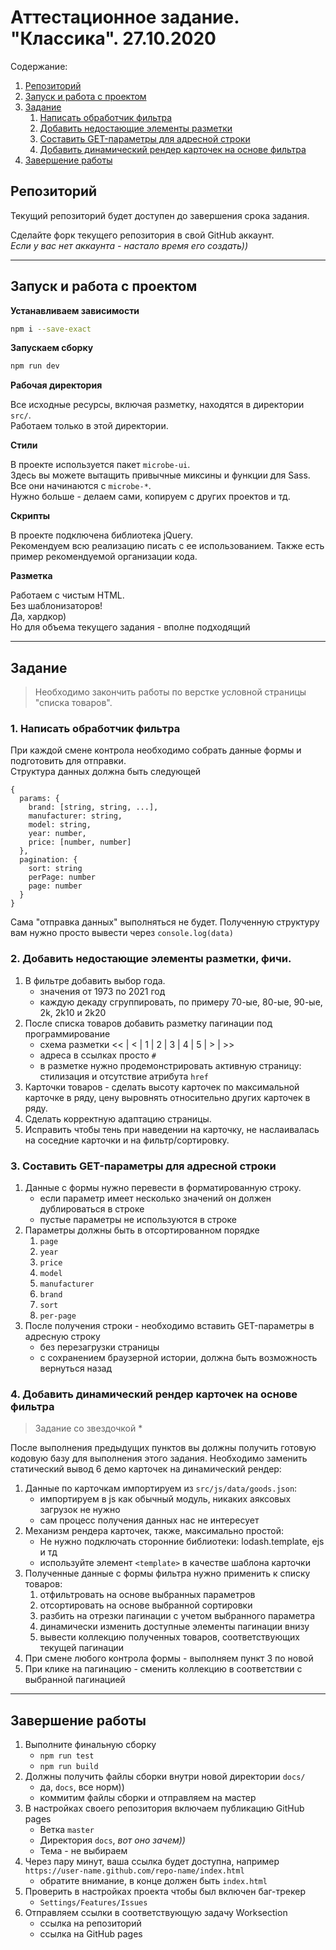 # Аттестационное задание. "Классика". 27.10.2020

Содержание:

1. [Репозиторий](#репозиторий)
1. [Запуск и работа с проектом](#запуск-и-работа-с-проектом)
1. [Задание](#задание)
    1. [Написать обработчик фильтра](#1-написать-обработчик-фильтра)
    1. [Добавить недостающие элементы разметки](#2-добавить-недостающие-элементы-разметки)
    1. [Составить GET-параметры для адресной строки](#3-составить-get-параметры-для-адресной-строки)
    1. [Добавить динамический рендер карточек на основе фильтра](#4-добавить-динамический-рендер-карточек-на-основе-фильтра)
1. [Завершение работы](#завершение-работы)

## Репозиторий

Текущий репозиторий будет доступен до завершения срока задания.

Сделайте форк текущего репозитория в свой GitHub аккаунт.  
_Если у вас нет аккаунта - настало время его создать))_

---

## Запуск и работа с проектом

**Устанавливаем зависимости**

```bash
npm i --save-exact
```

**Запускаем сборку**

```bash
npm run dev
```

**Рабочая директория**

Все исходные ресурсы, включая разметку, находятся в директории `src/`.  
Работаем только в этой директории.

**Стили**

В проекте используется пакет `microbe-ui`.  
Здесь вы можете вытащить привычные миксины и функции для Sass.  
Все они начинаются с `microbe-*`.  
Нужно больше - делаем сами, копируем с других проектов и тд.

**Скрипты**

В проекте подключена библиотека jQuery.  
Рекомендуем всю реализацию писать с ее использованием.
Также есть пример рекомендуемой организации кода.

**Разметка**

Работаем с чистым HTML.  
Без шаблонизаторов!  
Да, хардкор)  
Но для объема текущего задания - вполне подходящий

---

## Задание

> Необходимо закончить работы по верстке условной страницы "списка товаров".

### 1. Написать обработчик фильтра

При каждой смене контрола необходимо собрать данные формы и подготовить для отправки.  
Структура данных должна быть следующей

```
{
  params: {
    brand: [string, string, ...],
    manufacturer: string,
    model: string,
    year: number,
    price: [number, number]
  },
  pagination: {
    sort: string
    perPage: number
    page: number
  }
}
```

Сама "отправка данных" выполняться не будет.
Полученную структуру вам нужно просто вывести через `console.log(data)`

### 2. Добавить недостающие элементы разметки, фичи.

1. В фильтре добавить выбор года.
    - значения от 1973 по 2021 год
    - каждую декаду сгруппировать, по примеру 70-ые, 80-ые, 90-ые, 2k, 2k10 и 2k20
2. После списка товаров добавить разметку пагинации под программирование
    - схема разметки << | < | 1 | 2 | 3 | 4 | 5 | > | >>
    - адреса в ссылках просто `#`
    - в разметке нужно продемонстрировать активную страницу: стилизация и отсутствие атрибута `href`
3. Карточки товаров - сделать высоту карточек по максимальной карточке в ряду, цену выровнять относительно других карточек в ряду.
4. Сделать корректную адаптацию страницы.
5. Исправить чтобы тень при наведении на карточку, не наслаивалась на соседние карточки и на фильтр/сортировку.

### 3. Составить GET-параметры для адресной строки

1. Данные с формы нужно перевести в форматированную строку.
    - если параметр имеет несколько значений он должен дублироваться в строке
    - пустые параметры не используются в строке
2. Параметры должны быть в отсортированном порядке
    1. `page`
    2. `year`
    3. `price`
    4. `model`
    5. `manufacturer`
    6. `brand`
    7. `sort`
    8. `per-page`
3. После получения строки - необходимо вставить GET-параметры в адресную строку
    - без перезагрузки страницы
    - с сохранением браузерной истории, должна быть возможность вернуться назад
    
### 4. Добавить динамический рендер карточек на основе фильтра

> Задание со звездочкой *

После выполнения предыдущих пунктов вы должны получить готовую кодовую базу для выполнения этого задания.
Необходимо заменить статический вывод 6 демо карточек на динамический рендер:

1. Данные по карточкам импортируем из `src/js/data/goods.json`:
    - импортируем в js как обычный модуль, никаких аяксовых загрузок не нужно
    - сам процесс получения данных нас не интересует
2. Механизм рендера карточек, также, максимально простой:
    - Не нужно подключать сторонние библиотеки: lodash.template, ejs и тд
    - используйте элемент `<template>` в качестве шаблона карточки 
3. Полученные данные с формы фильтра нужно применить к списку товаров:
    1. отфильтровать на основе выбранных параметров
    2. отсортировать на основе выбранной сортировки
    3. разбить на отрезки пагинации с учетом выбранного параметра
    4. динамически изменить доступные элементы пагинации внизу
    5. вывести коллекцию полученных товаров, соответствующих текущей пагинации
4. При смене любого контрола формы - выполняем пункт 3 по новой
5. При клике на пагинацию - сменить коллекцию в соответствии с выбранной пагинацией

---

## Завершение работы

1. Выполните финальную сборку
    - `npm run test`
    - `npm run build`
1. Должны получить файлы сборки внутри новой директории `docs/`
    - да, `docs`, все норм))
    - коммитим файлы сборки и отправляем на мастер
1. В настройках своего репозитория включаем публикацию GitHub pages
    - Ветка `master`
    - Директория `docs`, _вот оно зачем))_
    - Тема - не выбираем
1. Через пару минут, ваша ссылка будет доступна, например `https://user-name.github.com/repo-name/index.html`
    - обратите внимание, в конце должен быть `index.html`
1. Проверить в настройках проекта чтобы был включен баг-трекер
    - `Settings/Features/Issues`
1. Отправляем ссылки в соответствующую задачу Worksection
    - ссылка на репозиторий
    - ссылка на GitHub pages
